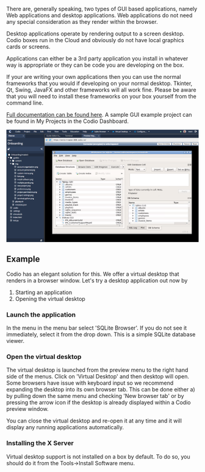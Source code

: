 There are, generally speaking, two types of GUI based applications, namely Web applications and desktop applications. Web applications do not need any special consideration as they render within the browser.

Desktop applications operate by rendering output to a screen desktop. Codio boxes run in the Cloud and obviously do not have local graphics cards or screens.

Applications can either be a 3rd party application you install in whatever way is appropriate or they can be code you are developing on the box.

If your are writing your own applications then you can use the normal frameworks that you would if developing on your normal desktop. Tkinter, Qt, Swing, JavaFX and other frameworks will all work fine. Please be aware that you will need to install these frameworks on your box yourself from the command line. 

[Full documentation can be found here](https://codio.com/docs/ide/boxes/installsw/gui/). A sample GUI example project can be found in My Projects in the Codio Dashboard.

![](.guides/img/virtual-desktop.png)

## Example
Codio has an elegant solution for this. We offer a virtual desktop that renders in a browser window. Let's try a desktop application out now by 

1. Starting an application
1. Opening the virtual desktop

### Launch the application
In the menu in the menu bar select 'SQLite Browser'. If you do not see it immediately, select it from the drop down. This is a simple SQLite database viewer.

### Open the virtual desktop
The virtual desktop is launched from the preview menu to the right hand side of the menus. Click on 'Virtual Desktop' and then desktop will open. Some browsers have issue with keyboard input so we recommend expanding the desktop into its own browser tab. This can be done either a) by pulling down the same menu and checking 'New browser tab' or by pressing the arrow icon if the desktop is already displayed within a Codio preview window.

You can close the virtual desktop and re-open it at any time and it will display any running applications automatically.

### Installing the X Server
Virtual desktop support is not installed on a box by default. To do so, you should do it from the Tools->Install Software menu.

